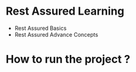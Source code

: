 # Rest Assured Learning

- Rest Assured Basics
- Rest Assured Advance Concepts


# How to run the project ?
